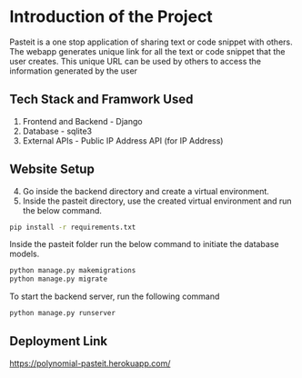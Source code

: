 # Introduction of the Project

Pasteit is a one stop application of sharing text or code snippet with others. The webapp generates unique link for all the text or code snippet that the user creates.  This unique URL can be used by others to access the information generated by the user

## Tech Stack and Framwork Used
1. Frontend and Backend - Django
2. Database - sqlite3
3. External APIs - Public IP Address API (for IP Address)

## Website Setup

4. Go inside the backend directory and create a virtual environment.
5. Inside the pasteit directory, use the created virtual environment and run the below command.

```bash
pip install -r requirements.txt
```

Inside the pasteit folder run the below command to initiate the database models.
```bash
python manage.py makemigrations
python manage.py migrate
```

To start the backend server, run the following command
```bash
python manage.py runserver
```
## Deployment Link

https://polynomial-pasteit.herokuapp.com/



